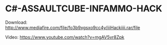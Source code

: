 # C#-ASSAULTCUBE-INFAMMO-HACK


Download: http://www.mediafire.com/file/fo3b9xgsxo9cc4y/iiiHackiiii.rar/file


Video: https://www.youtube.com/watch?v=mgAV5vr8Zpk
